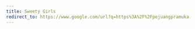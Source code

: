 ```yaml
---
title: Sweety Girls
redirect_to: https://www.google.com/url?q=https%3A%2F%2Fpejuangpramuka.blogspot.com%2Fp%2Fsweety-girls.html&sa=D&sntz=1&usg=AOvVaw0LWEfL2LYiJJVzhpatSbTr
---
```

